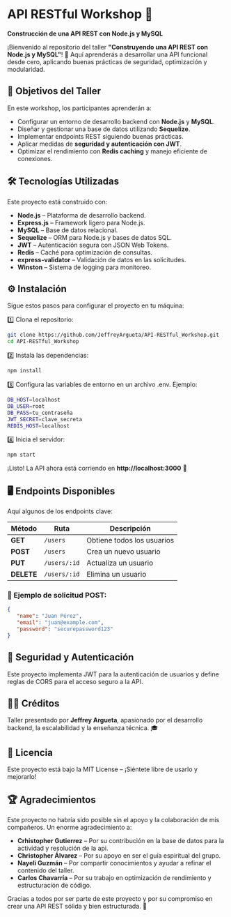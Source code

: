 # API RESTful Workshop 🚀  
**Construcción de una API REST con Node.js y MySQL**

¡Bienvenido al repositorio del taller **"Construyendo una API REST con Node.js y MySQL"**! 🎯 Aquí aprenderás a desarrollar una API funcional desde cero, aplicando buenas prácticas de seguridad, optimización y modularidad.

## 📌 Objetivos del Taller  
En este workshop, los participantes aprenderán a:  
- Configurar un entorno de desarrollo backend con **Node.js** y **MySQL**.  
- Diseñar y gestionar una base de datos utilizando **Sequelize**.  
- Implementar endpoints REST siguiendo buenas prácticas.  
- Aplicar medidas de **seguridad y autenticación con JWT**.  
- Optimizar el rendimiento con **Redis caching** y manejo eficiente de conexiones.  

## 🛠️ Tecnologías Utilizadas  
Este proyecto está construido con:  
- **Node.js** – Plataforma de desarrollo backend.  
- **Express.js** – Framework ligero para Node.js.  
- **MySQL** – Base de datos relacional.  
- **Sequelize** – ORM para Node.js y bases de datos SQL.  
- **JWT** – Autenticación segura con JSON Web Tokens.  
- **Redis** – Caché para optimización de consultas.  
- **express-validator** – Validación de datos en las solicitudes.  
- **Winston** – Sistema de logging para monitoreo.  

## ⚙️ Instalación  
Sigue estos pasos para configurar el proyecto en tu máquina:  

1️⃣ Clona el repositorio:  
```sh
git clone https://github.com/JeffreyArgueta/API-RESTful_Workshop.git
cd API-RESTful_Workshop
```

2️⃣ Instala las dependencias:
```sh
npm install
```

3️⃣ Configura las variables de entorno en un archivo .env. Ejemplo:
```sh
DB_HOST=localhost
DB_USER=root
DB_PASS=tu_contraseña
JWT_SECRET=clave_secreta
REDIS_HOST=localhost
```

4️⃣ Inicia el servidor:
```sh
npm start
```

¡Listo! La API ahora está corriendo en **http://localhost:3000** 🚀

## 🖥️ Endpoints Disponibles
Aquí algunos de los endpoints clave:

| Método | Ruta | Descripción |
|--------|------|------------|
| **GET** | `/users` | Obtiene todos los usuarios |
| **POST** | `/users` | Crea un nuevo usuario |
| **PUT** | `/users/:id` | Actualiza un usuario |
| **DELETE** | `/users/:id` | Elimina un usuario |

### 📝 Ejemplo de solicitud POST:
```json
{
   "name": "Juan Pérez",
   "email": "juan@example.com",
   "password": "securepassword123"
}
```

## 🔐 Seguridad y Autenticación
Este proyecto implementa JWT para la autenticación de usuarios y define reglas de CORS para el acceso seguro a la API.

## 👨‍🏫 Créditos
Taller presentado por **Jeffrey Argueta**, apasionado por el desarrollo backend, la escalabilidad y la enseñanza técnica. 🎓

## 📜 Licencia
Este proyecto está bajo la MIT License – ¡Siéntete libre de usarlo y mejorarlo!

## 🏆 Agradecimientos  
Este proyecto no habría sido posible sin el apoyo y la colaboración de mis compañeros. Un enorme agradecimiento a:  

- **Crhistopher Gutierrez** – Por su contribución en la base de datos para la actividad y resolución de la api.  
- **Christopher Álvarez** – Por su apoyo en ser el guía espiritual del grupo.
- **Nayeli Guzmán** – Por compartir conocimientos y ayudar a refinar el contenido del taller.
- **Carlos Chavarría** – Por su trabajo en optimización de rendimiento y estructuración de código.

Gracias a todos por ser parte de este proyecto y por su compromiso en crear una API REST sólida y bien estructurada. 🚀  
